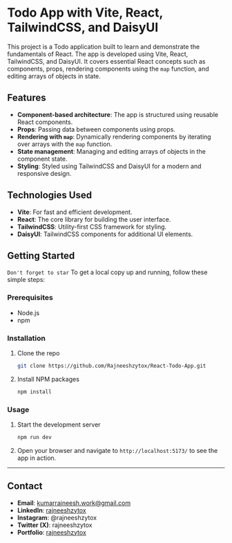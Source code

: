 # Todo App with Vite, React, TailwindCSS, and DaisyUI

This project is a Todo application built to learn and demonstrate the fundamentals of React. The app is developed using Vite, React, TailwindCSS, and DaisyUI. It covers essential React concepts such as components, props, rendering components using the `map` function, and editing arrays of objects in state.

## Features

- **Component-based architecture**: The app is structured using reusable React components.
- **Props**: Passing data between components using props.
- **Rendering with `map`**: Dynamically rendering components by iterating over arrays with the `map` function.
- **State management**: Managing and editing arrays of objects in the component state.
- **Styling**: Styled using TailwindCSS and DaisyUI for a modern and responsive design.

## Technologies Used

- **Vite**: For fast and efficient development.
- **React**: The core library for building the user interface.
- **TailwindCSS**: Utility-first CSS framework for styling.
- **DaisyUI**: TailwindCSS components for additional UI elements.

## Getting Started

```Don't forget to star```
To get a local copy up and running, follow these simple steps:

### Prerequisites

- Node.js
- npm 

### Installation

1. Clone the repo
   ```sh
   git clone https://github.com/Rajneeshzytox/React-Todo-App.git
   ```
2. Install NPM packages
   ```sh
   npm install
   ```

### Usage

1. Start the development server
   ```sh
   npm run dev
   ```


2. Open your browser and navigate to `http://localhost:5173/` to see the app in action.


---
## Contact
- **Email**: kumarrajneesh.work@gmail.com
- **LinkedIn**: [rajneeshzytox](https://www.linkedin.com/in/rajneeshzytox/)
- **Instagram**: @rajneeshzytox
- **Twitter (X)**: rajneeshzytox
- **Portfolio**: [rajneeshzytox](rajneeshzytox.github.io/portfolio)